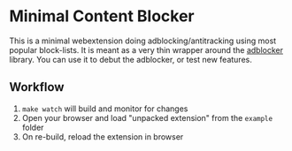 # Minimal Content Blocker

This is a minimal webextension doing adblocking/antitracking using most
popular block-lists. It is meant as a very thin wrapper around the
[adblocker](https://github.com/cliqz-oss/adblocker) library. You can use it to
debut the adblocker, or test new features.

## Workflow

1. `make watch` will build and monitor for changes
2. Open your browser and load "unpacked extension" from the `example` folder
3. On re-build, reload the extension in browser

